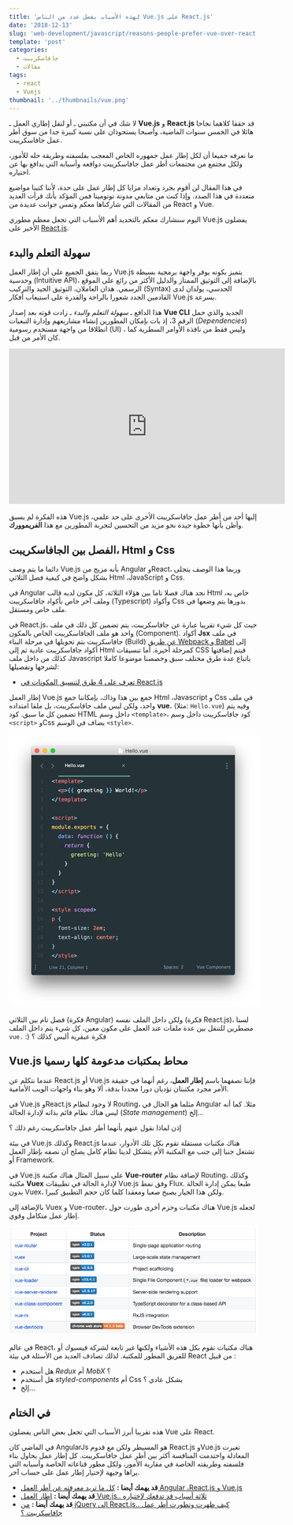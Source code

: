 ```yaml
---
title: 'لهذه الأسباب يفضل عدد من الناس Vue.js على React.js'
date: '2018-12-13'
slug: 'web-development/javascript/reasons-people-prefer-vue-over-react'
template: 'post'
categories:
  - جافاسكريبت
  - مقالات
tags:
  - react
  - Vuejs
thumbnail: '../thumbnails/vue.png'
---
```


لا شك في أن مكتبتي ـ أو لنقل إطاري العمل ـ **Vue.js** و **React.js** قد حققا كلاهما نجاحا هائلا في الخمس سنوات الماضية، وأصبحا يستحوذان على نسبة كبيرة جدا من سوق أطر عمل جافاسكريبت.

ما نعرفه جميعا أن لكل إطار عمل جمهوره الخاص المعجب بفلسفته وطريقة حله للأمور، ولكل مجتمع من مجتمعات أطر عمل جافاسكريبت دوافعه وأسبابه التي يدافع بها عن اختياره.

في هذا المقال لن أقوم بجرد وتعداد مزايا كل إطار عمل على حدة، لأننا كتبنا مواضيع متعددة في هذا الصدد. وإذا كنت من متابعي مدونة توتومينا فمن المؤكد بأنك قرأت العديد من المقالات التي شاركناها معكم وتمس جوانت عديدة من React و Vue.

اليوم سنشارك معكم بالتحديد أهم الأسباب التي تجعل معظم مطوري Vue.js يفضلون الأخير على [React.js](https://www.tutomena.com/web-development/javascript/react-javascript-library/).

## سهولة التعلم والبدء

ربما يتفق الجميع على أن إطار العمل Vue.js يتميز بكونه يوفر واجهة برمجية بسيطة وحدسية (Intuitive API)، بالإضافة إلى التوثيق الممتاز والدليل الأكثر من رائع على الموقع الرسمي. هذان العاملان، التوثيق الجيد والتركيب (Syntax) الحدسي، يولدان لدى القادمين الجدد شعورا بالراحة والقدرة على استيعاب أفكار Vue.js بسرعة.

هذا الدافع ـ *سهولة التعلم والبدء* ـ زادت قوته بعد إصدار **Vue CLI** الجديد والذي حمل الرقم 3، إذ بات بإمكان المطورين إنشاء مشاريعهم وإدارة التبعيات (_Dependencies_) انطلاقا من واجهة مستخدم رسومية (UI) ، وليس فقط من نافذة الأوامر السطرية كما كان الأمر من قبل.

<iframe width="560" height="315" src="https://www.youtube.com/embed/cP9bhEknW_g?controls=0" frameborder="0" allow="accelerometer; autoplay; encrypted-media; gyroscope; picture-in-picture" allowfullscreen="allowfullscreen"></iframe>

هذه الفكرة لم يسبق Vue.js إليها أحد من أطر عمل جافاسكريبت الأخرى على حد علمي، وأظن بأنها خطوة جيدة نحو مزيد من التحسين لتجربة المطورين مع هذا **الفريموورك**.

## الفصل بين الجافاسكريبت، Html و Css

دائما ما يتم وصف Vue.js بأنه مزيج من Angular وReact، وربما هذا الوصف يتجلى بشكل واضح في كيفية فصل الثلاثي Html ،JavaScript و Css.

في Angular نجد هناك فصلا تاما بين هؤلاء الثلاثة، كل مكون لديه قالب Html خاص به، وملف آخر خاص بأكواد جافاسكريبت (Typescript) وأكواد Css بدورها يتم وضعها في ملف خاص ومستقل.

في React.js، حيث كل شيء تقريبا عبارة عن جافاسكريبت، يتم تضمين كل ذلك في ملف واحد هو ملف الجافاسكريبت الخاص بالمكون (Component). أكواد **Jsx** في ملف جافاسكريبت يتم تحويلها في مرحلة البناء (Build) [عن طريق Webpack و Babel](https://www.tutomena.com/web-development/javascript/react-app-from-scratch-using-webpack4/) إلى أكواد جافاسكريبت عادية ثم إلى Html كمرحلة أخيرة. أما تنسيقات CSS فيتم إضافتها كذلك من داخل ملف Javascript باتباع عدة طرق مختلف سبق وخصصنا موضوعا كاملا لشرحها وتفصيلها:

- [تعرف على 4 طرق لتنسيق المكونات في React.js](https://www.tutomena.com/web-development/javascript/styling-react-components/)

إطار العمل Vue.js جمع بين هذا وذاك، بإمكاننا جمع Html ،Javascript و Css في ملف واحد، ولكن ليس ملف جافاسكريبت، بل ملفا امتداده **vue.** (مثلا: `Hello.vue`) وفيه يتم تضمين كل ما سبق. كود HTML داخل وسم `<template>`، كود جافاسكريبت داخل وسم `<script>` وCss يضاف في الوسم `<style>`.

[![Vue Component](../images/vue-component.png)](../images/vue-component.png)

فصل تام بين الثلاثي (فكرة Angular) ولكن داخل الملف نفسه (فكرة React.js)، لسنا مضطرين للتنقل بين عدة ملفات عند العمل على مكون معين، كل شيء يتم داخل الملف `vue.` :) فكرة عبقرية أليس كذلك ؟

## Vue.js محاط بمكتبات مدعومة كلها رسميا

عندما نتكلم عن React.js أو Vue.js فإننا نصفهما باسم **إطار العمل**، رغم أنهما في حقيقة الأمر مجرد مكتبتان تؤديان دورا محددا بدقة، ألا وهو بناء واجهات الويب الأمامية.

في Vue.js وReact.js لا وجود لنظام Routing، مثلما هو الحال في Angular مثلا. كما أنه ليس هناك نظام قائم بذاته لإدارة الحالة (_State management_) إلخ...

إذن لماذا نقول عنهم بأنهما أطر عمل جافاسكريبت رغم ذلك ؟

في بيئة Vue.js وكذلك React.js هناك مكتبات مستقلة تقوم بكل تلك الأدوار، عندما تشتغل جنبا إلى جنب مع المكتبة الأم يتشكل لدينا نظام كامل يصلح أن نصفه بإطار العمل أو Framework.

في Vue.js على سبيل المثال هناك مكتبة **Vue-router** لإضافة نظام Routing، وكذلك مكتبة **Vuex** لإدارة الحالة في تطبيقات Vue.js وفق نمط Flux. طبعا يمكن إدارة الحالة بدون Vuex، ولكن هذا الخيار يصبح صعبا ومعقدا كلما كان حجم التطبيق كبيرا.

بالإضافة إلى Vuex و Vue-router، هناك مكتبات وحزم أخرى طورت حول Vue.js لجعله إطار عمل متكامل وقوي.

[![Vue.js Ecosystem](../images/vuejs-ecosystem.png)](../images/vuejs-ecosystem.png)

في عالم React، هناك مكتبات تقوم بكل هذه الأشياء ولكنها غير تابعة لشركة فيسبوك أو للفريق المطور للمكتبة. لذلك تصادف العديد من الأسئلة في بيئة React من قبيل :

- هل أستخدم _Redux_ أم _MobX_ ؟
- هل أستخدم _styled-components_ أم Css بشكل عادي ؟
- إلخ...

## في الختام

هذه تقريبا أبرز الأسباب التي تجعل بعض الناس يفضلون Vue على React.

في الماضي كان AngularJs هو المسيطر ولكن مع قدوم React.js وVue.js تغيرت المعادلة واحتدمت المنافسة أكثر بين أطر عمل جافاسكريبت. كل إطار عمل يحاول بناء فلسفته وطريقته الخاصة في مقاربة الأمور، ولكل مطور قناعاته الخاصة وأسبابه التي يراها وجيهة لإختيار إطار عمل على حساب آخر.

- **قد يهمك أيضا :** [كل ما تريد معرفته عن أطر العمل Angular ،React.js و Vue.js](https://www.tutomena.com/web-development/javascript/react-vue-angular-comparison/)
- **قد يهمك أيضا :** [إطار العمل Vue.js.. ثلاثة أسباب قد تدفعك لإختياره](https://www.tutomena.com/web-development/javascript/3-reasons-to-choose-vuejs-framework/)
- **قد يهمك أيضا :** [من jQuery إلى React.js.. كيف ظهرت وتطورت أطر عمل جافاسكريبت ؟](https://www.tutomena.com/web-development/javascript/history-javascript-frontend-frameworks/)
